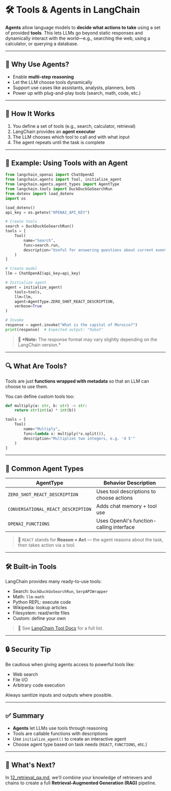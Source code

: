 # 🛠️ Tools & Agents in LangChain

**Agents** allow language models to **decide what actions to take** using a set of provided **tools**. This lets LLMs go beyond static responses and dynamically interact with the world—e.g., searching the web, using a calculator, or querying a database.

---

## 🎯 Why Use Agents?

- Enable **multi-step reasoning**
- Let the LLM choose tools dynamically
- Support use cases like assistants, analysts, planners, bots
- Power up with plug-and-play tools (search, math, code, etc.)

---

## 🧠 How It Works

1. You define a set of tools (e.g., search, calculator, retrieval)
2. LangChain provides an **agent executor**
3. The LLM chooses which tool to call and with what input
4. The agent repeats until the task is complete

---

## 🔧 Example: Using Tools with an Agent

```python
from langchain_openai import ChatOpenAI
from langchain.agents import Tool, initialize_agent
from langchain.agents.agent_types import AgentType
from langchain.tools import DuckDuckGoSearchRun
from dotenv import load_dotenv
import os

load_dotenv()
api_key = os.getenv("OPENAI_API_KEY")

# Create tools
search = DuckDuckGoSearchRun()
tools = [
    Tool(
        name="Search",
        func=search.run,
        description="Useful for answering questions about current events or general knowledge."
    )
]

# Create model
llm = ChatOpenAI(api_key=api_key)

# Initialize agent
agent = initialize_agent(
    tools=tools,
    llm=llm,
    agent=AgentType.ZERO_SHOT_REACT_DESCRIPTION,
    verbose=True
)

# Invoke
response = agent.invoke("What is the capital of Morocco?")
print(response)  # Expected output: "Rabat"
```

> 📝 **\*Note:** The response format may vary slightly depending on the LangChain version.\*

---

## 🔍 What Are Tools?

Tools are just **functions wrapped with metadata** so that an LLM can choose to use them.

You can define custom tools too:

```python
def multiply(a: str, b: str) -> str:
    return str(int(a) * int(b))

tools = [
    Tool(
        name="Multiply",
        func=lambda x: multiply(*x.split()),
        description="Multiplies two integers, e.g. '4 5'"
    )
]
```

---

## 🤖 Common Agent Types

| AgentType                          | Behavior Description                     |
| ---------------------------------- | ---------------------------------------- |
| `ZERO_SHOT_REACT_DESCRIPTION`      | Uses tool descriptions to choose actions |
| `CONVERSATIONAL_REACT_DESCRIPTION` | Adds chat memory + tool use              |
| `OPENAI_FUNCTIONS`                 | Uses OpenAI's function-calling interface |

> 📌 `REACT` stands for **Reason + Act** — the agent reasons about the task, then takes action via a tool.

---

## 🛠️ Built-in Tools

LangChain provides many ready-to-use tools:

- Search: `DuckDuckGoSearchRun`, `SerpAPIWrapper`
- Math: `llm-math`
- Python REPL: execute code
- Wikipedia: lookup articles
- Filesystem: read/write files
- Custom: define your own

> 🔗 See [LangChain Tool Docs](https://docs.langchain.com/docs/components/tools/) for a full list.

---

## 🔒 Security Tip

Be cautious when giving agents access to powerful tools like:

- Web search
- File I/O
- Arbitrary code execution

Always sanitize inputs and outputs where possible.

---

## ✅ Summary

- **Agents** let LLMs use tools through reasoning
- Tools are callable functions with descriptions
- Use `initialize_agent()` to create an interactive agent
- Choose agent type based on task needs (`REACT`, `FUNCTIONS`, etc.)

---

## 🧭 What's Next?

In [12_retrieval_qa.md](./12_retrieval_qa.md), we'll combine your knowledge of retrievers and chains to create a full **Retrieval-Augmented Generation (RAG)** pipeline.
